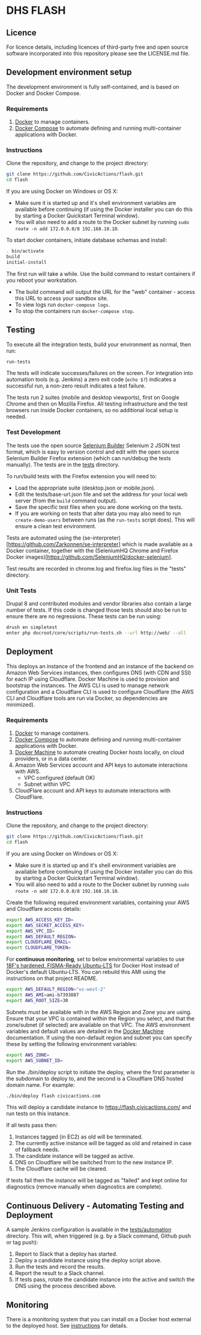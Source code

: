 # DHS FLASH 

## Licence

For licence details, including licences of third-party free and open source software incorporated into this repository please see the LICENSE.md file.

## Development environment setup

The development environment is fully self-contained, and is based on Docker and Docker Compose.

### Requirements
1. [Docker](https://www.docker.com/) to manage containers.
1. [Docker Compose](https://docs.docker.com/compose/) to automate defining and running multi-container applications with Docker.

### Instructions

Clone the repository, and change to the project directory:
```bash
git clone https://github.com/CivicActions/flash.git
cd flash
```

If you are using Docker on Windows or OS X:
* Make sure it is started up and it's shell environment variables are available before continuing (if using the Docker installer you can do this by starting a Docker Quickstart Terminal window).
* You will also need to add a route to the Docker subnet by running `sudo route -n add 172.0.0.0/8 192.168.10.10`.

To start docker containers, initiate database schemas and install:
```bash
. bin/activate
build
initial-install
```
The first run will take a while. Use the build command to restart containers if you reboot your workstation.

* The build command will output the URL for the "web" container - access this URL to access your sandbox site.
* To view logs run `docker-compose logs`.
* To stop the containers run `docker-compose stop`.

## Testing

To execute all the integration tests, build your environment as normal, then run:
```bash
run-tests
```
The tests will indicate successes/failures on the screen. For integration into automation tools (e.g. Jenkins) a zero exit code (`echo $?`) indicates a successful run, a non-zero result indicates a test failure.

The tests run 2 suites (mobile and desktop viewports), first on Google Chrome and then on Mozilla Firefox. All testing infrastructure and the test browsers run inside Docker containers, so no additional local setup is needed.

### Test Development

The tests use the open source [Selenium Builder](https://github.com/SeleniumBuilder/se-builder) Selenium 2 JSON test format, which is easy to version control and edit with the open source Selenium Builder Firefox extension (which can run/debug the tests manually). The tests are in the [tests](https://github.com/CivicActions/flash/tree/master/tests) directory.

To run/build tests with the Firefox extension you will need to:

* Load the appropriate suite (desktop.json or mobile.json).
* Edit the tests/base-url.json file and set the address for your local web server (from the `build` command output).
* Save the specific test files when you are done working on the tests.
* If you are working on tests that alter data you may also need to run `create-demo-users` between runs (as the `run-tests` script does). This will ensure a clean test environment.

Tests are automated using the (se-interpreter)[https://github.com/Zarkonnen/se-interpreter] which is made available as a Docker container, together with the (SeleniumHQ Chrome and Firefox Docker images)[https://github.com/SeleniumHQ/docker-selenium].

Test results are recorded in chrome.log and firefox.log files in the "tests" directory.

### Unit Tests

Drupal 8 and contributed modules and vendor libraries also contain a large number of tests. If this code is changed those tests should also be run to ensure there are no regressions. These tests can be run using:
```bash
drush en simpletest
enter php docroot/core/scripts/run-tests.sh --url http://web/ --all
```

## Deployment

This deploys an instance of the frontend and an instance of the backend on Amazon Web Services instances, then configures DNS (with CDN and SSl) for each IP using Cloudflare. Docker Machine is used to provision and bootstrap the instances. The AWS CLI is used to manage network configuration and a Cloudflare CLI is used to configure Cloudflare (the AWS CLI and Cloudflare tools are run via Docker, so dependencies are minimized).

### Requirements
1. [Docker](https://www.docker.com/) to manage containers.
1. [Docker Compose](https://docs.docker.com/compose/) to automate defining and running multi-container applications with Docker.
1. [Docker Machine](https://docs.docker.com/machine/) to automate creating Docker hosts locally, on cloud providers, or in a data center.
1. Amazon Web Services account and API keys to automate interactions with AWS.
	* VPC configured (default OK)
	* Subnet within VPC
1. CloudFlare account and API keys to automate interactions with CloudFlare.

### Instructions

Clone the repository, and change to the project directory:
```bash
git clone https://github.com/CivicActions/flash.git
cd flash
```

If you are using Docker on Windows or OS X:
* Make sure it is started up and it's shell environment variables are available before continuing (if using the Docker installer you can do this by starting a Docker Quickstart Terminal window).
* You will also need to add a route to the Docker subnet by running `sudo route -n add 172.0.0.0/8 192.168.10.10`.

Create the following required environment variables, containing your AWS and Cloudflare access details:
```bash
export AWS_ACCESS_KEY_ID=
export AWS_SECRET_ACCESS_KEY=
export AWS_VPC_ID=
export AWS_DEFAULT_REGION=
export CLOUDFLARE_EMAIL=
export CLOUDFLARE_TOKEN=
```

For **continuous monitoring**, set to below environmental variables to use [18F's hardened, FISMA-Ready Ubuntu-LTS](https://github.com/fisma-ready/ubuntu-lts) for Docker Host instead of Docker's default Ubuntu-LTS. You can rebuild this AMI using the instructions on that project README.
```bash
export AWS_DEFAULT_REGION="us-west-2"
export AWS_AMI=ami-b7393887
export AWS_ROOT_SIZE=30
```

Subnets must be available with in the AWS Region and Zone you are using. Ensure that your VPC is contained within the Region you select, and that the zone/subnet (if selected) are available on that VPC. The AWS environment variables and default values are detailed in the [Docker Machine](https://docs.docker.com/machine/#amazon-web-services) documentation. If using the non-default region and subnet you can specify these by setting the following environment variables:
```bash
export AWS_ZONE=
export AWS_SUBNET_ID=
```

Run the ./bin/deploy script to initiate the deploy, where the first parameter is the subdomain to deploy to, and the second is a Cloudflare DNS hosted domain name. For example:
```bash
./bin/deploy flash civicactions.com
```

This will deploy a candidate instance to https://flash.civicactions.com/ and run tests on this instance.

If all tests pass then:

1. Instances tagged (in EC2) as old will be terminated.
1. The currently active instance will be tagged as old and retained in case of fallback needs.
1. The candidate instance will be tagged as active.
1. DNS on Cloudflare will be switched from to the new instance IP.
1. The Cloudflare cache will be cleared.

If tests fail then the instance will be tagged as "failed" and kept online for diagnostics (remove manually when diagnostics are complete).

## Continuous Delivery - Automating Testing and Deployment

A sample Jenkins configuration is available in the [tests/automation](https://github.com/CivicActions/flash/tree/master/tests/automation/) directory. This will, when triggered (e.g. by a Slack command, Github push or tag push):

1. Report to Slack that a deploy has started.
1. Deploy a candidate instance using the deploy script above.
1. Run the tests and record the results.
1. Report the result to a Slack channel.
1. If tests pass, rotate the candidate instance into the active and switch the DNS using the process described above.

## Monitoring

There is a monitoring system that you can install on a Docker host external to the deployed host. See [instructions](https://github.com/CivicActions/flash/tree/master/monitoring) for details.
